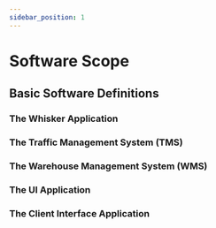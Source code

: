 ```yaml
---
sidebar_position: 1
---
```


# Software Scope

## Basic Software Definitions

### The Whisker Application

### The Traffic Management System (TMS)

### The Warehouse Management System (WMS)

### The UI Application

### The Client Interface Application
